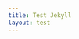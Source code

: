 ```yaml
---
title: Test Jekyll
layout: test
---
```

<script src="\assets\test.js"/> <hr>
{% include test.md %}
zzzz
